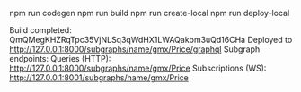 


npm run codegen
npm run build
npm run create-local
npm run deploy-local

Build completed: QmQMegKHZRqTpc35VjNLSq3qWdHX1LWAQakbm3uQd16CHa
Deployed to http://127.0.0.1:8000/subgraphs/name/gmx/Price/graphql
Subgraph endpoints:
Queries (HTTP):     http://127.0.0.1:8000/subgraphs/name/gmx/Price
Subscriptions (WS): http://127.0.0.1:8001/subgraphs/name/gmx/Price